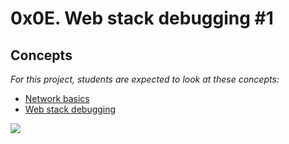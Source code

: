 # 0x0E. Web stack debugging #1

## Concepts

_For this project, students are expected to look at these concepts:_

-   [Network basics](https://intranet.hbtn.io/concepts/33)
-   [Web stack debugging](https://intranet.hbtn.io/concepts/68)

![](https://s3.amazonaws.com/intranet-projects-files/holbertonschool-sysadmin_devops/271/B4eeypV.jpg)
